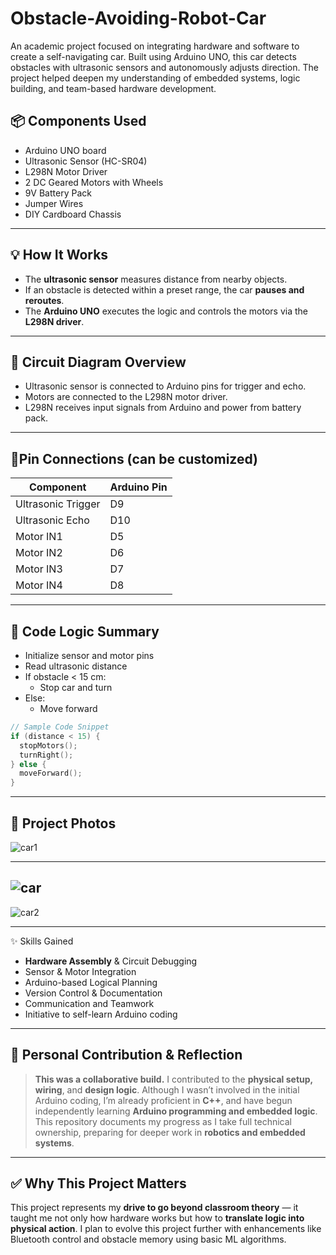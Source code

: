 # Obstacle-Avoiding-Robot-Car
An academic project focused on integrating hardware and software to create a self-navigating car. Built using Arduino UNO, this car detects obstacles with ultrasonic sensors and autonomously adjusts direction. The project helped deepen my understanding of embedded systems, logic building, and team-based hardware development.


## 📦 Components Used

- Arduino UNO board
- Ultrasonic Sensor (HC-SR04)
- L298N Motor Driver
- 2 DC Geared Motors with Wheels
- 9V Battery Pack
- Jumper Wires
- DIY Cardboard Chassis

---


## 💡 How It Works

- The **ultrasonic sensor** measures distance from nearby objects.  
- If an obstacle is detected within a preset range, the car **pauses and reroutes**.  
- The **Arduino UNO** executes the logic and controls the motors via the **L298N driver**.


---

## 🔌 Circuit Diagram Overview

- Ultrasonic sensor is connected to Arduino pins for trigger and echo.
- Motors are connected to the L298N motor driver.
- L298N receives input signals from Arduino and power from battery pack.

---

## 📍Pin Connections (can be customized)

| Component          | Arduino Pin |
|-------------------|-------------|
| Ultrasonic Trigger| D9          |
| Ultrasonic Echo   | D10         |
| Motor IN1         | D5          |
| Motor IN2         | D6          |
| Motor IN3         | D7          |
| Motor IN4         | D8          |

---

## 🧠 Code Logic Summary

- Initialize sensor and motor pins
- Read ultrasonic distance
- If obstacle < 15 cm:
  - Stop car and turn
- Else:
  - Move forward

```cpp
// Sample Code Snippet
if (distance < 15) {
  stopMotors();
  turnRight();
} else {
  moveForward();
}
```
___________________________________________________________________________________________________________________________________________________________________________________________________

## 📸 Project Photos
![car1](https://github.com/user-attachments/assets/741b441e-0efe-4200-88cd-8b67c50acf16)

---

![car](https://github.com/user-attachments/assets/1e3f93be-5a47-4091-b0f2-b52aedc29eee)
---


![car2](https://github.com/user-attachments/assets/60a0f807-2668-4730-ae2e-cde75f2552af)

________________________________________________________________________________________________________________________________________________________________________________________________
✨ Skills Gained

- **Hardware Assembly** & Circuit Debugging  
- Sensor & Motor Integration  
- Arduino-based Logical Planning  
- Version Control & Documentation  
- Communication and Teamwork  
- Initiative to self-learn Arduino coding

___________________________________________________________________________________________________________________________________________________________________________________________________


## 🔧 Personal Contribution & Reflection

> **This was a collaborative build.** I contributed to the **physical setup, wiring**, and **design logic**. Although I wasn’t involved in the initial Arduino coding, I’m already proficient in **C++**, and have begun independently learning **Arduino programming and embedded logic**.  
> This repository documents my progress as I take full technical ownership, preparing for deeper work in **robotics and embedded systems**.
----
## ✅ Why This Project Matters

This project represents my **drive to go beyond classroom theory** — it taught me not only how hardware works but how to **translate logic into physical action**. I plan to evolve this project further with enhancements like Bluetooth control and obstacle memory using basic ML algorithms.


